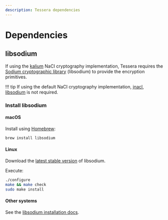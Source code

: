 ```yaml
---
description: Tessera dependencies
---
```


# Dependencies

## libsodium

If using the [kalium](https://github.com/abstractj/kalium) NaCI cryptography implementation, Tessera
requires the [Sodium cryptographic library](https://download.libsodium.org/doc/) (libsodium) to provide the encryption primitives.

!!! tip 
    If using the default NaCI cryptography implementation, [jnacl](https://github.com/neilalexander/jnacl),
    [libsodium](https://download.libsodium.org/doc/) is not required. 

### Install libsodium

#### macOS

Install using [Homebrew](https://brew.sh/):

```bash
brew install libsodium
```

#### Linux

Download the [latest stable version](https://download.libsodium.org/libsodium/releases/LATEST.tar.gz)
of libsodium.

Execute:

```bash
./configure
make && make check
sudo make install
```

#### Other systems

See the [libsodium installation docs](https://download.libsodium.org/doc/installation/).
